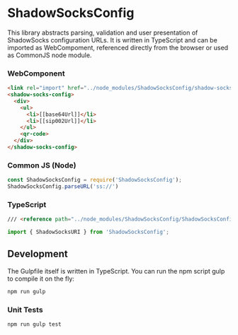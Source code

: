 # ShadowSocksConfig

This library abstracts parsing, validation and user presentation of ShadowSocks configuration URLs. It is written in TypeScript and can be imported as WebCompoment, referenced directly from the browser or used as CommonJS node module.

### WebComponent

```html
<link rel="import" href="../node_modules/ShadowSocksConfig/shadow-socks-config.html">
<shadow-socks-config>
  <div>
    <ul>
      <li>[[base64Url]]</li>
      <li>[[sip002Url]]</li>
    </ul>
    <qr-code>
  </div>
</shadow-socks-config>
```

### Common JS (Node)

```javascript
const ShadowSocksConfig = require('ShadowSocksConfig');
ShadowSocksConfig.parseURL('ss://')
```

### TypeScript

```html
/// <reference path="../node_modules/ShadowSocksConfig/ShadowSocksConfig.ts" />
```

```javascript
import { ShadowSocksURI } from 'ShadowSocksConfig';
```

## Development

The Gulpfile itself is written in TypeScript. You can run the npm script gulp to compile it on the fly:

```sh
npm run gulp
```

### Unit Tests

```sh
npm run gulp test
```
